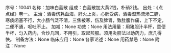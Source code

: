 序号：10041
名称：加味白蔻散
组成：白蔻散加大黄2钱，朴硝2钱。
出处：《点点经》卷一。
主治：酒毒伤耗血海，肝火上炎，心肺受病，酒毒湿热流渗二腑，寒痰闭塞不行，大小肠气泛不清，三焦被寒，伤及脾胃，致肚腹作痛，上下不定，二便不通，呕吐不止。
加减：None
功效：None
用法用量：用猪胆汁半杯，童便半杯，匀入药内，合炒几回，不用引，取起煎服。须用灸脐法以助药力，庶几得快。
制备方法：None
临床应用：None
各家论述：None
用药禁忌：None
附注：None
